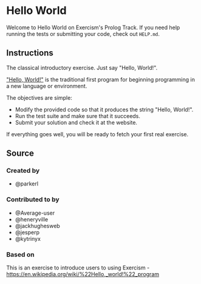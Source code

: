 # Hello World

Welcome to Hello World on Exercism's Prolog Track.
If you need help running the tests or submitting your code, check out `HELP.md`.

## Instructions

The classical introductory exercise.
Just say "Hello, World!".

["Hello, World!"][hello-world] is the traditional first program for beginning programming in a new language or environment.

The objectives are simple:

- Modify the provided code so that it produces the string "Hello, World!".
- Run the test suite and make sure that it succeeds.
- Submit your solution and check it at the website.

If everything goes well, you will be ready to fetch your first real exercise.

[hello-world]: https://en.wikipedia.org/wiki/%22Hello,_world!%22_program

## Source

### Created by

- @parkerl

### Contributed to by

- @Average-user
- @heneryville
- @jackhughesweb
- @jesperp
- @kytrinyx

### Based on

This is an exercise to introduce users to using Exercism - https://en.wikipedia.org/wiki/%22Hello,_world!%22_program